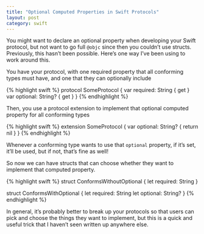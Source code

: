 ```yaml
---
title: "Optional Computed Properties in Swift Protocols"
layout: post
category: swift
---
```


You might want to declare an optional property when developing your Swift protocol, but not want to go full `@objc` since then you couldn’t use structs. Previously, this hasn’t been possible. Here’s one way I’ve been using to work around this.

You have your protocol, with one required property that all conforming types must have, and one that they can optionally include

{% highlight swift %}
protocol SomeProtocol {
    var required: String { get }
    var optional: String? { get }
}
{% endhighlight %}

Then, you use a protocol extension to implement that optional computed property for all conforming types

{% highlight swift %}
extension SomeProtocol {
    var optional: String? { return nil }
}
{% endhighlight %}

Whenever a conforming type wants to use that `optional` property, if it’s set, it’ll be used, but if not, that’s fine as well!

So now we can have structs that can choose whether they want to implement that computed property.

{% highlight swift %}
struct ConformsWithoutOptional {
    let required: String
}

struct ConformsWithOptional {
    let required: String
    let optional: String?
}
{% endhighlight %}

In general, it’s probably better to break up your protocols so that users can pick and choose the things they want to implement, but this is a quick and useful trick that I haven’t seen written up anywhere else.
